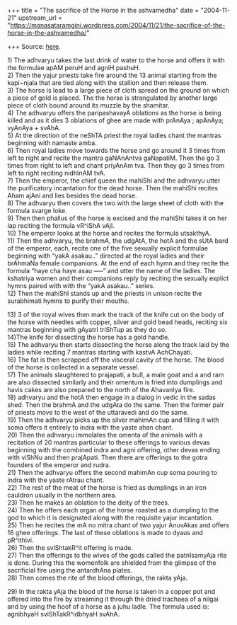 +++
title = "The sacrifice of the Horse in the ashvamedha"
date = "2004-11-21"
upstream_url = "https://manasataramgini.wordpress.com/2004/11/21/the-sacrifice-of-the-horse-in-the-ashvamedha/"

+++
Source: [here](https://manasataramgini.wordpress.com/2004/11/21/the-sacrifice-of-the-horse-in-the-ashvamedha/).

1\) The adhvaryu takes the last drink of water to the horse and offers
it with the formulae apAM peruH and agniH pashuH.  
2) Then the yajur priests take fire around the 13 animal starting from
the kapi\~njala that are tied along with the stallion and then release
them.  
3) The horse is lead to a large piece of cloth spread on the ground on
which a piece of gold is placed. The the horse is strangulated by
another large piece of cloth bound around its muzzle by the shamitar.  
4) The adhvaryu offers the paripashavayA oblations as the horse is being
killed and as it dies 3 oblations of ghee are made with prAnAya ;
apAnAya; vyAnAya + svAhA.  
5) At the direction of the neShTA priest the royal ladies chant the
mantras beginning with namaste amba.  
6) Then royal ladies move towards the horse and go around it 3 times
from left to right and recite the mantra gaNAnAntva gaNapatiM. Then the
go 3 times from right to left and chant priyAnAm tva. Then they go 3
times from left to right reciting nidhInAM tvA.  
7) Then the emperor, the chief queen the mahiShi and the adhvaryu utter
the purificatory incantation for the dead horse. Then the mahiShi
recites Aham ajAni and lies besides the dead horse.  
8) The adhvaryu then covers the two with the large sheet of cloth with
the formula svarge loke.  
9) Then then phallus of the horse is excised and the mahiShi takes it on
her lap reciting the formula vR^iShA vAjI.  
10) The emperor looks at the horse and recites the formula utsakthyA.  
11) Then the adhvaryu, the brahmA, the udgAtA, the hotA and the sUtA
bard of the emperor, each, recite one of the five sexually explicit
formulae beginning with “yakA asakau..” directed at the royal ladies and
their brAhmaNa female companions. At the end of each hymn and they
recite the formula “haye cha haye asau —–” and utter the name of the
ladies. The kshatriya women and their companions reply by reciting the
sexually explict hymns paired with with the “yakA asakau..” series.  
12) Then the mahiShI stands up and the priests in unison recite the
surabhimati hymns to purify their mouths.

13\) 3 of the royal wives then mark the track of the knife cut on the
body of the horse with needles with copper, silver and gold bead heads,
reciting six mantras beginning with gAyatrI triShTup as they do so.  
14)The knife for dissecting the horse has a gold handle.  
15) The adhvaryu then starts dissecting the horse along the track laid
by the ladies while reciting 7 mantras starting with kastvA
AchChayati.  
16) The fat is then scrapped off the visceral cavity of the horse. The
blood of the horse is collected in a separate vessel.  
17) The animals slaughtered to prajapati, a bull, a male goat and a and
ram are also dissected similarly and their omentum is fried into
dumplings and havis cakes are also prepared to the north of the
AhavanIya fire.  
18) adhvaryu and the hotA then engage in a dialog in vedic in the sadas
shed. Then the brahmA and the udgAta do the same. Then the former pair
of priests move to the west of the uttaravedi and do the same.  
19) Then the adhvaryu picks up the silver mahimAn cup and filling it
with soma offers it entirely to indra with the yaste ahan chant.  
20) Then the adhvaryu immolates the omenta of the animals with a
recitation of 20 mantras particular to these offerings to various devas
beginning with the combined indra and agni offering, other devas ending
with viShNu and then prajApati. Then there are offerings to the gotra
founders of the emperor and rudra.  
21) Then the adhvaryu offers the second mahimAn cup soma pouring to
indra with the yaste rAtrau chant.  
22) The rest of the meat of the horse is fried as dumplings in an iron
cauldron usually in the northern area.  
23) Then he makes an oblation to the deity of the trees.  
24) Then he offers each organ of the horse roasted as a dumpling to the
god to which it is designated along with the requisite yajur
incantation.  
25) Then he recites the mA no mitra chant of two yajur AnuvAkas and
offers 16 ghee offerings. The last of these oblations is made to dyaus
and pR^ithivi.  
26) Then the sviShtakR^it offering is made.  
27) Then the offerings to the wives of the gods called the patnIsamyAja
rite is done. During this the womenfolk are shielded from the glimpse of
the sacrificial fire using the antardhAna plates.  
28) Then comes the rite of the blood offerings, the rakta yAja.

29\) In the rakta yAja the blood of the horse is taken in a copper pot
and offered into the fire by streaming it through the dried trachaea of
a nilgai and by using the hoof of a horse as a juhu ladle. The formula
used is: agnibhyaH sviShTakR^idbhyaH svAhA.

